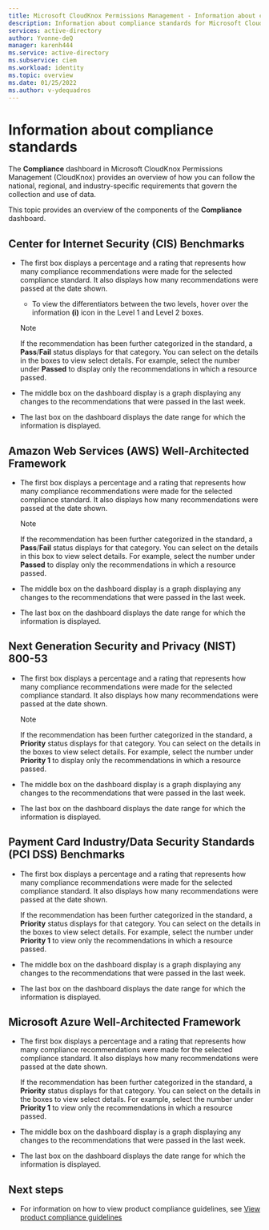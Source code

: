 ```yaml
---
title: Microsoft CloudKnox Permissions Management - Information about compliance standards
description: Information about compliance standards for Microsoft CloudKnox Permissions Management Compliance dashboard.
services: active-directory
author: Yvonne-deQ
manager: karenh444
ms.service: active-directory
ms.subservice: ciem
ms.workload: identity
ms.topic: overview
ms.date: 01/25/2022
ms.author: v-ydequadros
---
```


# Information about compliance standards

The **Compliance** dashboard in Microsoft CloudKnox Permissions Management (CloudKnox)  provides an overview of how you can follow the national, regional, and industry-specific requirements that govern the collection and use of data.

This topic provides an overview of the components of the **Compliance** dashboard.


## Center for Internet Security (CIS) Benchmarks

- The first box displays a percentage and a rating that represents how many compliance recommendations were made for the selected compliance standard. It also displays how many recommendations were passed at the date shown.

     - To view the differentiators between the two levels, hover over the information **(i)** icon in the Level 1 and Level 2 boxes.

  > [!NOTE]
  > If the recommendation has been further categorized in the standard, a **Pass**/**Fail** status displays for that category. You can select on the details in the boxes to view select details. For example, select the number under **Passed** to display only the recommendations in which a resource passed.

- The middle box on the dashboard display is a graph displaying any changes to the recommendations that were passed in the last week.

- The last box on the dashboard displays the date range for which the information is displayed.

## Amazon Web Services (AWS) Well-Architected Framework

- The first box displays a percentage and a rating that represents how many compliance recommendations were made for the selected compliance standard. It also displays how many recommendations were passed at the date shown.

     > [!NOTE]
     > If the recommendation has been further categorized in the standard, a **Pass**/**Fail** status displays for that category. You can select on the details in this box to view select details. For example, select the number under **Passed** to display only the recommendations in which a resource passed.

- The middle box on the dashboard display is a graph displaying any changes to the recommendations that were passed in the last week.

- The last box on the dashboard displays the date range for which the information is displayed.

## Next Generation Security and Privacy (NIST) 800-53

- The first box displays a percentage and a rating that represents how many compliance recommendations were made for the selected compliance standard. It also displays how many recommendations were passed at the date shown.

     > [!NOTE]
     > If the recommendation has been further categorized in the standard, a **Priority** status displays for that category. You can select on the details in the boxes to view select details. For example, select the number under **Priority 1** to display only the recommendations in which a resource passed.

- The middle box on the dashboard display is a graph displaying any changes to the recommendations that were passed in the last week.

- The last box on the dashboard displays the date range for which the information is displayed.

## Payment Card Industry/Data Security Standards (PCI DSS) Benchmarks

- The first box displays a percentage and a rating that represents how many compliance recommendations were made for the selected compliance standard. It also displays how many recommendations were passed at the date shown.

     If the recommendation has been further categorized in the standard, a **Priority** status displays for that category. You can select on the details in the boxes to view select details. For example, select the number under **Priority 1** to view only the recommendations in which a resource passed.

- The middle box on the dashboard display is a graph displaying any changes to the recommendations that were passed in the last week.

- The last box on the dashboard displays the date range for which the information is displayed.

## Microsoft Azure Well-Architected Framework

- The first box displays a percentage and a rating that represents how many compliance recommendations were made for the selected compliance standard. It also displays how many recommendations were passed at the date shown.

     If the recommendation has been further categorized in the standard, a **Priority** status displays for that category. You can select on the details in the boxes to view select details. For example, select the number under **Priority 1** to view only the recommendations in which a resource passed.

- The middle box on the dashboard display is a graph displaying any changes to the recommendations that were passed in the last week.

- The last box on the dashboard displays the date range for which the information is displayed.


## Next steps

- For information on how to view product compliance guidelines, see [View product compliance guidelines](cloudknox-product-compliance.md)
